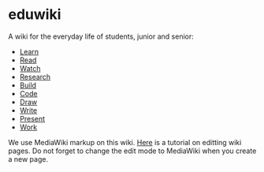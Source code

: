 eduwiki
=======

A wiki for the everyday life of students, junior and senior:

* [Learn](https://github.com/wikihub/eduwiki/wiki/Learn)
* [Read](https://github.com/wikihub/eduwiki/wiki/Read)
* [Watch](https://github.com/wikihub/eduwiki/wiki/Watch)
* [Research](https://github.com/wikihub/eduwiki/wiki/Research)
* [Build](https://github.com/wikihub/eduwiki/wiki/Build)
* [Code](https://github.com/wikihub/eduwiki/wiki/Code)
* [Draw](https://github.com/wikihub/eduwiki/wiki/Draw)
* [Write](https://github.com/wikihub/eduwiki/wiki/Write)
* [Present](https://github.com/wikihub/eduwiki/wiki/Present)
* [Work](https://github.com/wikihub/eduwiki/wiki/Work)

We use MediaWiki markup on this wiki. [Here](http://en.wikipedia.org/wiki/Wikipedia:Tutorial) is a tutorial 
on editting wiki pages. Do not forget to change the edit mode to MediaWiki when you create a new page.
